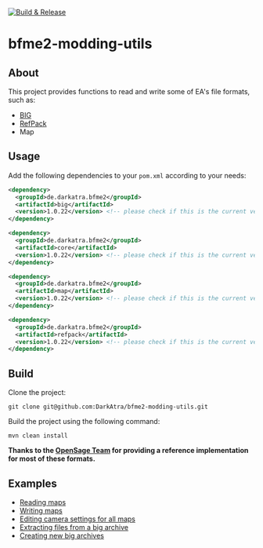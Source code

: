 [![Build & Release](https://github.com/DarkAtra/bfme2-modding-utils/actions/workflows/build.yml/badge.svg)](https://github.com/DarkAtra/bfme2-modding-utils/actions/workflows/build.yml)

# bfme2-modding-utils

## About

This project provides functions to read and write some of EA's file formats, such as:

- [BIG](https://github.com/TheAssemblyArmada/Thyme/wiki/BIG-File-Format)
- [RefPack](http://wiki.niotso.org/RefPack#Bitstream_specification)
- Map

## Usage

Add the following dependencies to your `pom.xml` according to your needs:

[//]: # (@formatter:off)
```xml
<dependency>
  <groupId>de.darkatra.bfme2</groupId>
  <artifactId>big</artifactId>
  <version>1.0.22</version> <!-- please check if this is the current version -->
</dependency>
```

```xml
<dependency>
  <groupId>de.darkatra.bfme2</groupId>
  <artifactId>core</artifactId>
  <version>1.0.22</version> <!-- please check if this is the current version -->
</dependency>
```

```xml
<dependency>
  <groupId>de.darkatra.bfme2</groupId>
  <artifactId>map</artifactId>
  <version>1.0.22</version> <!-- please check if this is the current version -->
</dependency>
```

```xml
<dependency>
  <groupId>de.darkatra.bfme2</groupId>
  <artifactId>refpack</artifactId>
  <version>1.0.22</version> <!-- please check if this is the current version -->
</dependency>
```
[//]: # (@formatter:on)

## Build

Clone the project:

```
git clone git@github.com:DarkAtra/bfme2-modding-utils.git
```

Build the project using the following command:

```
mvn clean install
```

**Thanks to the [OpenSage Team](https://github.com/OpenSAGE/OpenSAGE) for providing a reference implementation for most of these formats.**

## Examples

* [Reading maps](./map/src/test/kotlin/de/darkatra/bfme2/map/serialization/MapFileReaderTest.kt)
* [Writing maps](./map/src/test/kotlin/de/darkatra/bfme2/map/serialization/MapFileWriterTest.kt)
* [Editing camera settings for all maps](https://github.com/DarkAtra/bfme2-patcher/blob/main/map-builder/src/main/kotlin/de/darkatra/patcher/mapbuilder/MapBuilderApplication.kt)
* [Extracting files from a big archive](https://github.com/DarkAtra/bfme2-patcher/blob/main/mod-builder/src/main/kotlin/de/darkatra/patcher/modbuilder/ModBaselineExtractorApplication.kt)
* [Creating new big archives](https://github.com/DarkAtra/bfme2-patcher/blob/main/mod-builder/src/main/kotlin/de/darkatra/patcher/modbuilder/ModBuilderApplication.kt)
